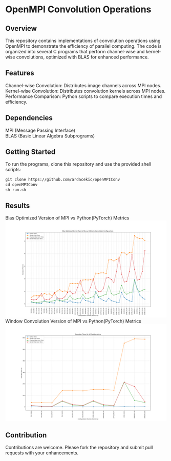 
# OpenMPI Convolution Operations

## Overview 
This repository contains implementations of convolution operations using OpenMPI to demonstrate the efficiency of parallel computing. The code is organized into several C programs that perform channel-wise and kernel-wise convolutions, optimized with BLAS for enhanced performance.

## Features
Channel-wise Convolution: Distributes image channels across MPI nodes.  
Kernel-wise Convolution: Distributes convolution kernels across MPI nodes.  
Performance Comparison: Python scripts to compare execution times and efficiency.  

## Dependencies
MPI (Message Passing Interface)  
BLAS (Basic Linear Algebra Subprograms)  

## Getting Started  
To run the programs, clone this repository and use the provided shell scripts:  

    git clone https://github.com/ardacekic/openMPIConv  
    cd openMPIConv  
    sh run.sh 

## Results 
Blas Optimized Version of MPI vs Python(PyTorch) Metrics
![Blas Optimized Version of MPI vs Python(PyTorch) Metrics](results/execution_times_combined.png)
Window Convolution Version of MPI vs Python(PyTorch) Metrics
![Window Convolution Version of MPI vs Python(PyTorch) Metrics](results/window_multiplication_wo_blas.png)


## Contribution 
Contributions are welcome. Please fork the repository and submit pull requests with your enhancements.